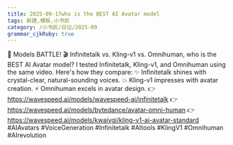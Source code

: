 ```yaml
---
title: 2025-09-17who is the BEST AI Avatar model
tags: 新建,模板,小书匠
category: /小书匠/日记/2025-09
grammar_cjkRuby: true
---
```



🚀 Models BATTLE!
🎬 Infinitetalk vs. Kling-v1 vs. Omnihuman, who is the BEST AI Avatar model?
I tested Infinitetalk, Kling-v1, and Omnihuman using the same video. Here's how they compare:
✨ Infinitetalk shines with crystal-clear, natural-sounding voices.
💥 Kling-v1 impresses with avatar creation.
⚡ Omnihuman excels in avatar design.
👉 https://wavespeed.ai/models/wavespeed-ai/infinitetalk
👉 https://wavespeed.ai/models/bytedance/avatar-omni-human
👉 https://wavespeed.ai/models/kwaivgi/kling-v1-ai-avatar-standard
#AIAvatars #VoiceGeneration #Infinitetalk #AItools #KlingV1 #Omnihuman #AIrevolution
